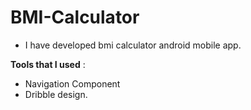 # BMI-Calculator

- I have developed bmi calculator android mobile app.

**Tools that I used** :

- Navigation Component
- Dribble design.
